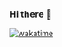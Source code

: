 ### Hi there 👋

<!--
**ThalessAp/ThalessAp** is a ✨ _special_ ✨ repository because its `README.md` (this file) appears on your GitHub profile.

Here are some ideas to get you started:

- 🔭 I’m currently working on ...
- 🌱 I’m currently learning ...
- 👯 I’m looking to collaborate on ...
- 🤔 I’m looking for help with ...
- 💬 Ask me about ...
- 📫 How to reach me: ...
- 😄 Pronouns: ...
- ⚡ Fun fact: ...
-->
[![wakatime](https://wakatime.com/badge/user/cccad363-6130-4c10-9970-f992f328b208/project/5ee401de-d0e4-477f-b2a5-128e3f1e12b5.svg)](https://wakatime.com/badge/user/cccad363-6130-4c10-9970-f992f328b208/project/5ee401de-d0e4-477f-b2a5-128e3f1e12b5)

